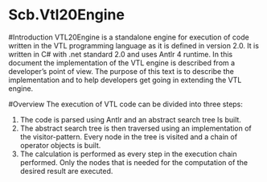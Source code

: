 # Scb.Vtl20Engine
#Introduction
VTL20Engine is a standalone engine for execution of code written in the VTL programming language as it is defined in version 2.0. It is written in C# with .net standard 2.0 and uses Antlr 4 runtime. In this document the implementation of the VTL engine is described from a developer’s point of view. The purpose of this text is to describe the implementation and to help developers get going in extending the VTL engine.

#Overview
The execution of VTL code can be divided into three steps:
1)	The code is parsed using Antlr and an abstract search tree Is built.
2)	The abstract search tree is then traversed using an implementation of the visitor-pattern. Every node in the tree is visited and a chain of operator objects is built.
3)	The calculation is performed as every step in the execution chain performed. Only the nodes that is needed for the computation of the desired result are executed.
